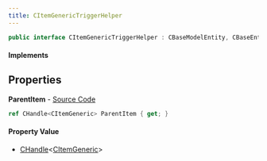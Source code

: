 ```yaml
---
title: CItemGenericTriggerHelper
---
```


```csharp
public interface CItemGenericTriggerHelper : CBaseModelEntity, CBaseEntity, CEntityInstance, ISchemaClass<CEntityInstance>, ISchemaClass<CBaseEntity>, ISchemaClass<CBaseModelEntity>, ISchemaClass<CItemGenericTriggerHelper>, ISchemaField, ISchemaClass, INativeHandle
```

#### Implements

## Properties

**ParentItem** - [Source Code](https://github.com/swiftly-solution/swiftlys2/blob/master/managed/src/SwiftlyS2.Generated/Schemas/Interfaces/CItemGenericTriggerHelper.cs#L16)

```csharp
ref CHandle<CItemGeneric> ParentItem { get; }
```

#### Property Value

- [CHandle](/docs/api/shared/natives/chandle-1)<[CItemGeneric](/docs/api/shared/schemadefinitions/citemgeneric)>

